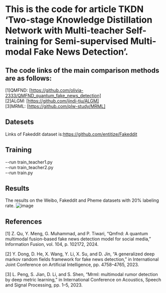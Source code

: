 This is the code for article TKDN ‘Two-stage Knowledge Distillation Network with Multi-teacher Self-training for Semi-supervised Multi-modal  Fake News Detection’.
==

The code links of the main comparison methods are as follows:
---
[1]QMFND: [https://github.com/olivia-2333/QMFND_quantum_fake_news_detection] <br>
[2]ALGM: [https://github.com/jindi-tju/ALGM] <br>
[3]MRML: [https://github.com/plw-study/MRML] <br>

Datesets
---
Links of Fakeddit dataset is:https://github.com/entitize/Fakeddit

Training
---
--run train_teacher1.py <br>
--run train_teacher2.py <br>
--run train.py <br>


Results
---
The results on the Weibo, Fakeddit and Pheme datasets with 20% labeling rate.
![image](https://github.com/user-attachments/assets/4a634b57-b7ac-4727-8f83-55d14c8e443b)


References
---
[1] Z. Qu, Y. Meng, G. Muhammad, and P. Tiwari, “Qmfnd: A quantum multimodal fusion-based fake news detection model for social media,” Information Fusion, vol. 104, p. 102172, 2024. <br>

[2] Y. Dong, D. He, X. Wang, Y. Li, X. Su, and D. Jin, “A generalized deep markov random fields framework for fake news detection,” in International Joint Conference on Artificial Intelligence, pp. 4758–4765, 2023. <br>

[3] L. Peng, S. Jian, D. Li, and S. Shen, “Mrml: multimodal rumor detection by deep metric learning,” in International Conference on Acoustics, Speech and Signal Processing, pp. 1–5, 2023. <br>

